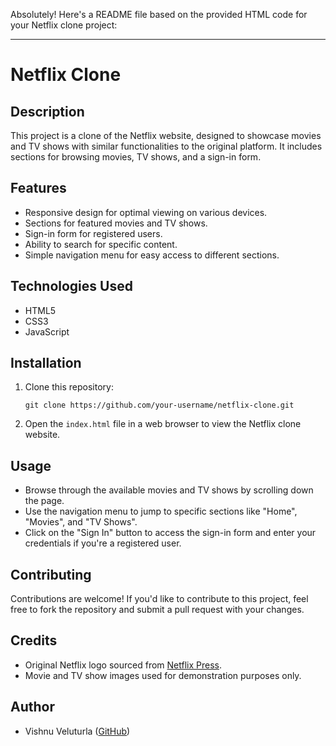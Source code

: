 Absolutely! Here's a README file based on the provided HTML code for your Netflix clone project:

---

# Netflix Clone

## Description
This project is a clone of the Netflix website, designed to showcase movies and TV shows with similar functionalities to the original platform. It includes sections for browsing movies, TV shows, and a sign-in form.

## Features
- Responsive design for optimal viewing on various devices.
- Sections for featured movies and TV shows.
- Sign-in form for registered users.
- Ability to search for specific content.
- Simple navigation menu for easy access to different sections.

## Technologies Used
- HTML5
- CSS3
- JavaScript
  
## Installation
1. Clone this repository:
   ```
   git clone https://github.com/your-username/netflix-clone.git
   ```

2. Open the `index.html` file in a web browser to view the Netflix clone website.

## Usage
- Browse through the available movies and TV shows by scrolling down the page.
- Use the navigation menu to jump to specific sections like "Home", "Movies", and "TV Shows".
- Click on the "Sign In" button to access the sign-in form and enter your credentials if you're a registered user.

## Contributing
Contributions are welcome! If you'd like to contribute to this project, feel free to fork the repository and submit a pull request with your changes.

## Credits
- Original Netflix logo sourced from [Netflix Press](https://www.netflix.com/).
- Movie and TV show images used for demonstration purposes only.

## Author
- Vishnu Veluturla ([GitHub](https://github.com/vishnuveluturla))
